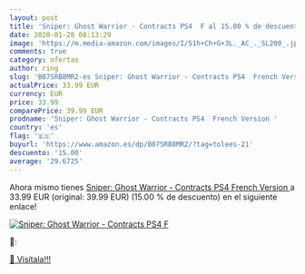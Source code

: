 ```yaml
---
layout: post
title: 'Sniper: Ghost Warrior - Contracts PS4  F al 15.00 % de descuento'
date: 2020-01-28 08:13:29
image: 'https://m.media-amazon.com/images/I/51h+Ch+G+3L._AC_._SL200_.jpg'
comments: true
category: ofertas
author: ring
slug: 'B07SRB8MR2-es Sniper: Ghost Warrior - Contracts PS4  French Version '
actualPrice: 33.99 EUR
currency: EUR
price: 33.99
comparePrice: 39.99 EUR
prodname: 'Sniper: Ghost Warrior - Contracts PS4  French Version '
country: 'es'
flag: '🇪🇸'
buyurl: 'https://www.amazon.es/dp/B07SRB8MR2/?tag=tolees-21'
descuento: '15.00'
average: '29.6725'
---
```


Ahora mismo tienes [Sniper: Ghost Warrior - Contracts PS4  French Version ](https://www.amazon.es/dp/B07SRB8MR2/?tag=tolees-21) a 33.99 EUR (original: 39.99 EUR) (15.00 %  de descuento) en el siguiente enlace!

[![Sniper: Ghost Warrior - Contracts PS4  F](https://m.media-amazon.com/images/I/51h+Ch+G+3L._AC_._SL200_.jpg)](https://www.amazon.es/dp/B07SRB8MR2/?tag=tolees-21)

🔎:


[🛒 Visítala!!!](https://www.amazon.es/dp/B07SRB8MR2/?tag=tolees-21)
